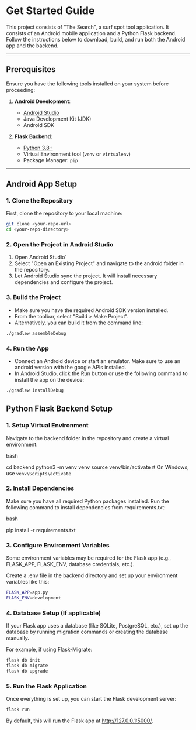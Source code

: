
# Get Started Guide

This project consists of "The Search", a surf spot tool application. It consists of an Android mobile application and a Python Flask backend. Follow the instructions below to download, build, and run both the Android app and the backend.

---

## Prerequisites

Ensure you have the following tools installed on your system before proceeding:

1. **Android Development**:
   - [Android Studio](https://developer.android.com/studio)
   - Java Development Kit (JDK)
   - Android SDK

2. **Flask Backend**:
   - [Python 3.8+](https://www.python.org/downloads/)
   - Virtual Environment tool (`venv` or `virtualenv`)
   - Package Manager: `pip`

---

## Android App Setup

### 1. Clone the Repository
First, clone the repository to your local machine:

```bash
git clone <your-repo-url>
cd <your-repo-directory>
```

### 2. Open the Project in Android Studio

1. Open Android Studio`
2. Select "Open an Existing Project" and navigate to the android folder in the repository.
3. Let Android Studio sync the project. It will install necessary dependencies and configure the project.

### 3. Build the Project

- Make sure you have the required Android SDK version installed.
- From the toolbar, select "Build > Make Project".
- Alternatively, you can build it from the command line:
```bash
./gradlew assembleDebug
```

### 4. Run the App

- Connect an Android device or start an emulator. Make sure to use an android version with the google APIs installed.
- In Android Studio, click the Run button or use the following command to install the app on the device:
```bash
./gradlew installDebug
```

## Python Flask Backend Setup

### 1. Setup Virtual Environment

Navigate to the backend folder in the repository and create a virtual environment:

bash

cd backend
python3 -m venv venv
source venv/bin/activate   # On Windows, use `venv\Scripts\activate`

### 2. Install Dependencies

Make sure you have all required Python packages installed. Run the following command to install dependencies from requirements.txt:

bash

pip install -r requirements.txt

### 3. Configure Environment Variables

Some environment variables may be required for the Flask app (e.g., FLASK_APP, FLASK_ENV, database credentials, etc.).

Create a .env file in the backend directory and set up your environment variables like this:

```bash
FLASK_APP=app.py
FLASK_ENV=development
```

### 4. Database Setup (If applicable)

If your Flask app uses a database (like SQLite, PostgreSQL, etc.), set up the database by running migration commands or creating the database manually.

For example, if using Flask-Migrate:

```bash
flask db init
flask db migrate
flask db upgrade
```

### 5. Run the Flask Application

Once everything is set up, you can start the Flask development server:

```bash
flask run
```

By default, this will run the Flask app at http://127.0.0.1:5000/.
